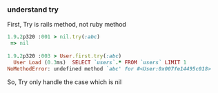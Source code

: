 ### understand try


First, Try is rails method, not ruby method

```ruby
1.9.2p320 :001 > nil.try(:abc)
 => nil
 
1.9.2p320 :003 > User.first.try(:abc)
  User Load (0.3ms)  SELECT `users`.* FROM `users` LIMIT 1
NoMethodError: undefined method `abc' for #<User:0x007fe14495c018>

```

So, Try only handle the case which is nil
